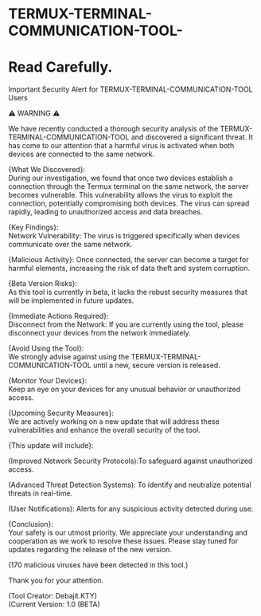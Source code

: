 # TERMUX-TERMINAL-COMMUNICATION-TOOL-
# Read Carefully.

Important Security Alert for TERMUX-TERMINAL-COMMUNICATION-TOOL Users

⚠️ WARNING ⚠️

We have recently conducted a thorough security analysis of the TERMUX-TERMINAL-COMMUNICATION-TOOL and discovered a significant threat. It has come to our attention that a harmful virus is activated when both devices are connected to the same network.

{What We Discovered}:               
During our investigation, we found that once two devices establish a connection through the Termux terminal on the same network, the server becomes vulnerable. This vulnerability allows the virus to exploit the connection, potentially compromising both devices. The virus can spread rapidly, leading to unauthorized access and data breaches.

{Key Findings}:                     
Network Vulnerability: The virus is triggered specifically when devices communicate over the same network.

{Malicious Activity}:               Once connected, the server can become a target for harmful elements, increasing the risk of data theft and system corruption.

{Beta Version Risks}:               
As this tool is currently in beta, it lacks the robust security measures that will be implemented in future updates.

{Immediate Actions Required}:       
Disconnect from the Network: If you are currently using the tool, please disconnect your devices from the network immediately.

{Avoid Using the Tool}:             
We strongly advise against using the TERMUX-TERMINAL-COMMUNICATION-TOOL until a new, secure version is released.

{Monitor Your Devices}:             
Keep an eye on your devices for any unusual behavior or unauthorized access.

{Upcoming Security Measures}:       
We are actively working on a new update that will address these vulnerabilities and enhance the overall security of the tool.
 
{This update will include}:         

(Improved Network Security
Protocols):To safeguard against unauthorized access.

(Advanced Threat Detection Systems): To identify and neutralize potential threats in real-time.

(User Notifications): Alerts for any suspicious activity detected during use.

{Conclusion}:                       
Your safety is our utmost priority. We appreciate your understanding and cooperation as we work to resolve these issues. Please stay tuned for updates regarding the release of the new version.

(170 malicious viruses have been detected in this tool.)

Thank you for your attention.

(Tool Creator: Debajit.KTY)         
(Current Version: 1.0 (BETA)


